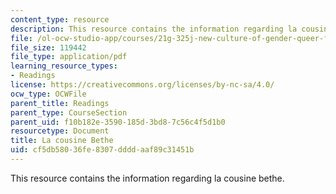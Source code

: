 ```yaml
---
content_type: resource
description: This resource contains the information regarding la cousine bethe.
file: /ol-ocw-studio-app/courses/21g-325j-new-culture-of-gender-queer-france-fall-2011/cf5db58036fe8307ddddaaf89c31451b_MIT21G_325JF11_Balzac.pdf
file_size: 119442
file_type: application/pdf
learning_resource_types:
- Readings
license: https://creativecommons.org/licenses/by-nc-sa/4.0/
ocw_type: OCWFile
parent_title: Readings
parent_type: CourseSection
parent_uid: f10b182e-3590-185d-3bd8-7c56c4f5d1b0
resourcetype: Document
title: La cousine Bethe
uid: cf5db580-36fe-8307-dddd-aaf89c31451b
---
```

This resource contains the information regarding la cousine bethe.